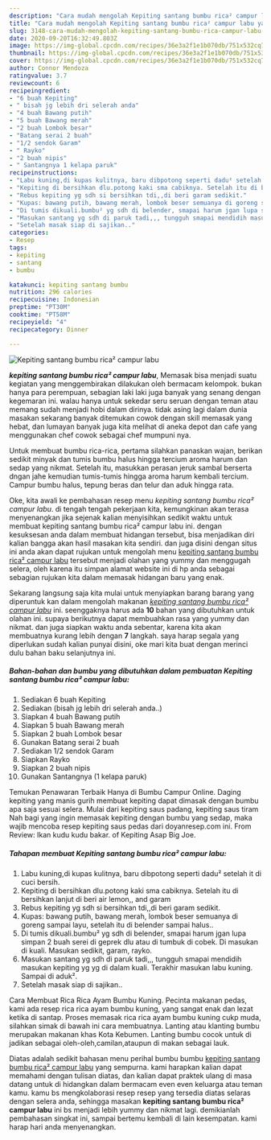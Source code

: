 ```yaml
---
description: "Cara mudah mengolah Kepiting santang bumbu rica² campur labu yang enak"
title: "Cara mudah mengolah Kepiting santang bumbu rica² campur labu yang enak"
slug: 3148-cara-mudah-mengolah-kepiting-santang-bumbu-rica-campur-labu-yang-enak
date: 2020-09-20T16:32:49.803Z
image: https://img-global.cpcdn.com/recipes/36e3a2f1e1b070db/751x532cq70/kepiting-santang-bumbu-rica-campur-labu-foto-resep-utama.jpg
thumbnail: https://img-global.cpcdn.com/recipes/36e3a2f1e1b070db/751x532cq70/kepiting-santang-bumbu-rica-campur-labu-foto-resep-utama.jpg
cover: https://img-global.cpcdn.com/recipes/36e3a2f1e1b070db/751x532cq70/kepiting-santang-bumbu-rica-campur-labu-foto-resep-utama.jpg
author: Connor Mendoza
ratingvalue: 3.7
reviewcount: 6
recipeingredient:
- "6 buah Kepiting"
- " bisah jg lebih dri selerah anda"
- "4 buah Bawang putih"
- "5 buah Bawang merah"
- "2 buah Lombok besar"
- "Batang serai 2 buah"
- "1/2 sendok Garam"
- " Rayko"
- "2 buah nipis"
- " Santangnya 1 kelapa paruk"
recipeinstructions:
- "Labu kuning,di kupas kulitnya, baru dibpotong seperti dadu² setelah it di cuci bersih."
- "Kepiting di bersihkan dlu.potong kaki sma cabiknya. Setelah itu di bersihkan lanjut di beri air lemon,, and garam"
- "Rebus kepiting yg sdh si bersihkan tdi,,di beri garam sedikit."
- "Kupas: bawang putih, bawang merah, lombok beser semuanya di goreng sampai layu, setelah itu di belender sampai halus.."
- "Di tumis dikuali.bumbu² yg sdh di belender, smapai harum jgan lupa simpan 2 buah serei di geprek dlu atau di tumbuk di cobek. Di masukan di kuali. Masukan sedikit, garam, rayko."
- "Masukan santang yg sdh di paruk tadi,,, tungguh smapai mendidih masukan kepiting yg yg di dalam kuali. Terakhir masukan labu kuning. Sampai di aduk²."
- "Setelah masak siap di sajikan.."
categories:
- Resep
tags:
- kepiting
- santang
- bumbu

katakunci: kepiting santang bumbu 
nutrition: 296 calories
recipecuisine: Indonesian
preptime: "PT30M"
cooktime: "PT58M"
recipeyield: "4"
recipecategory: Dinner

---
```



![Kepiting santang bumbu rica² campur labu](https://img-global.cpcdn.com/recipes/36e3a2f1e1b070db/751x532cq70/kepiting-santang-bumbu-rica-campur-labu-foto-resep-utama.jpg)

<b><i>kepiting santang bumbu rica² campur labu</i></b>, Memasak bisa menjadi suatu kegiatan yang menggembirakan dilakukan oleh bermacam kelompok. bukan hanya para perempuan, sebagian laki laki juga banyak yang senang dengan kegemaran ini. walau hanya untuk sekedar seru seruan dengan teman atau memang sudah menjadi hobi dalam dirinya. tidak asing lagi dalam dunia masakan sekarang banyak ditemukan cowok dengan skill memasak yang hebat, dan lumayan banyak juga kita melihat di aneka depot dan cafe yang menggunakan chef cowok sebagai chef mumpuni nya.

Untuk membuat bumbu rica-rica, pertama silahkan panaskan wajan, berikan sedikit minyak dan tumis bumbu halus hingga tercium aroma harum dan sedap yang nikmat. Setelah itu, masukkan perasan jeruk sambal berserta dngan jahe kemudian tumis-tumis hingga aroma harum kembali tercium. Campur bumbu halus, tepung beras dan telur dan aduk hingga rata.

Oke, kita awali ke pembahasan resep menu <i>kepiting santang bumbu rica² campur labu</i>. di tengah tengah pekerjaan kita, kemungkinan akan terasa menyenangkan jika sejenak kalian menyisihkan sedikit waktu untuk membuat kepiting santang bumbu rica² campur labu ini. dengan kesuksesan anda dalam membuat hidangan tersebut, bisa menjadikan diri kalian bangga akan hasil masakan kita sendiri. dan juga disini dengan situs ini anda akan dapat rujukan untuk mengolah menu <u>kepiting santang bumbu rica² campur labu</u> tersebut menjadi olahan yang yummy dan menggugah selera, oleh karena itu simpan alamat website ini di hp anda sebagai sebagian rujukan kita dalam memasak hidangan baru yang enak.


Sekarang langsung saja kita mulai untuk menyiapkan barang barang yang diperuntuk kan dalam mengolah makanan <u><i>kepiting santang bumbu rica² campur labu</i></u> ini. seenggaknya harus ada <b>10</b> bahan yang dibutuhkan untuk olahan ini. supaya berikutnya dapat membuahkan rasa yang yummy dan nikmat. dan juga siapkan waktu anda sebentar, karena kita akan membuatnya kurang lebih dengan <b>7</b> langkah. saya harap segala yang diperlukan sudah kalian punyai disini, oke mari kita buat dengan merinci dulu bahan baku selanjutnya ini.

<!--inarticleads1-->

##### Bahan-bahan dan bumbu yang dibutuhkan dalam pembuatan Kepiting santang bumbu rica² campur labu:

1. Sediakan 6 buah Kepiting
1. Sediakan  (bisah jg lebih dri selerah anda..)
1. Siapkan 4 buah Bawang putih
1. Siapkan 5 buah Bawang merah
1. Siapkan 2 buah Lombok besar
1. Gunakan Batang serai 2 buah
1. Sediakan 1/2 sendok Garam
1. Siapkan  Rayko
1. Siapkan 2 buah nipis
1. Gunakan  Santangnya (1 kelapa paruk)


Temukan Penawaran Terbaik Hanya di Bumbu Campur Online. Daging kepiting yang manis gurih membuat kepiting dapat dimasak dengan bumbu apa saja sesuai selera. Mulai dari kepiting saus padang, kepiting saus tiram Nah bagi yang ingin memasak kepiting dengan bumbu yang sedap, maka wajib mencoba resep kepiting saus pedas dari doyanresep.com ini. From Review: Ikan kudu kudu bakar. of Kepiting Asap Big Joe. 

<!--inarticleads2-->

##### Tahapan membuat Kepiting santang bumbu rica² campur labu:

1. Labu kuning,di kupas kulitnya, baru dibpotong seperti dadu² setelah it di cuci bersih.
1. Kepiting di bersihkan dlu.potong kaki sma cabiknya. Setelah itu di bersihkan lanjut di beri air lemon,, and garam
1. Rebus kepiting yg sdh si bersihkan tdi,,di beri garam sedikit.
1. Kupas: bawang putih, bawang merah, lombok beser semuanya di goreng sampai layu, setelah itu di belender sampai halus..
1. Di tumis dikuali.bumbu² yg sdh di belender, smapai harum jgan lupa simpan 2 buah serei di geprek dlu atau di tumbuk di cobek. Di masukan di kuali. Masukan sedikit, garam, rayko.
1. Masukan santang yg sdh di paruk tadi,,, tungguh smapai mendidih masukan kepiting yg yg di dalam kuali. Terakhir masukan labu kuning. Sampai di aduk².
1. Setelah masak siap di sajikan..


Cara Membuat Rica Rica Ayam Bumbu Kuning. Pecinta makanan pedas, kami ada resep rica rica ayam bumbu kuning, yang sangat enak dan lezat ketika di santap. Proses memasak rica rica ayam bumbu kuning cukp muda, silahkan simak di bawah ini cara membuatnya. Lanting atau klanting bumbu merupakan makanan khas Kota Kebumen. Lanting bumbu cocok untuk di jadikan sebagai oleh-oleh,camilan,ataupun di makan sebagai lauk. 

Diatas adalah sedikit bahasan menu perihal bumbu bumbu <u>kepiting santang bumbu rica² campur labu</u> yang sempurna. kami harapkan kalian dapat memahami dengan tulisan diatas, dan kalian dapat praktek ulang di masa datang untuk di hidangkan dalam bermacam even even keluarga atau teman kamu. kamu bs mengkolaborasi resep resep yang tersedia diatas selaras dengan selera anda, sehingga masakan <b>kepiting santang bumbu rica² campur labu</b> ini bs menjadi lebih yummy dan nikmat lagi. demikianlah pembahasan singkat ini, sampai bertemu kembali di lain kesempatan. kami harap hari anda menyenangkan.

